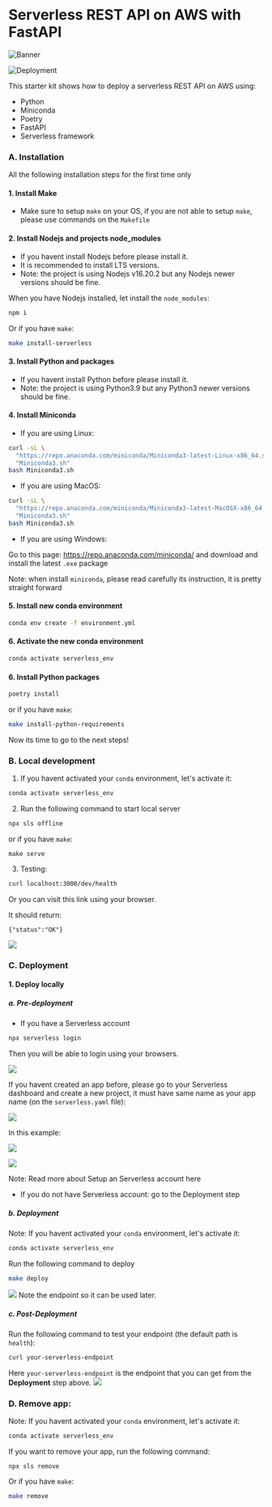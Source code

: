 Serverless REST API on AWS with FastAPI
==================

![Banner](Banner.png)

![Deployment](https://github.com/Cox65/fastapi-aws-starter-kit/actions/workflows/main.yaml/badge.svg)

This starter kit shows how to deploy a serverless REST API on AWS using:
* Python
* Miniconda
* Poetry
* FastAPI
* Serverless framework

### A. Installation
All the following installation steps for the first time only

#### 1. Install Make
- Make sure to setup `make` on your OS, if you are not able to setup `make`, please use commands on the `Makefile`

#### 2. Install Nodejs and projects node_modules
- If you havent install Nodejs before please install it.
- It is recommended to install LTS versions.
- Note: the project is using Nodejs v16.20.2 but any Nodejs newer versions should be fine.

When you have Nodejs installed, let install the `node_modules`:
```bash
npm i
```
Or if you have `make`:
```bash
make install-serverless
```

#### 3. Install Python and packages
- If you havent install Python before please install it.
- Note: the project is using Python3.9 but any Python3 newer versions should be fine.

#### 4. Install Miniconda

- If you are using Linux:

```bash
curl -sL \
  "https://repo.anaconda.com/miniconda/Miniconda3-latest-Linux-x86_64.sh" > \
  "Miniconda3.sh"
bash Miniconda3.sh
```

- If you are using MacOS:

```bash
curl -sL \
  "https://repo.anaconda.com/miniconda/Miniconda3-latest-MacOSX-x86_64.sh" > \
  "Miniconda3.sh"
bash Miniconda3.sh
```

- If you are using Windows:

Go to this page: https://repo.anaconda.com/miniconda/ and download and install the latest `.exe` package

Note: when install `miniconda`, please read carefully its instruction, it is pretty straight forward

#### 5. Install new conda environment
```bash
conda env create -f environment.yml
```

#### 6. Activate the new conda environment
```bash
conda activate serverless_env
```

#### 6. Install Python packages
```bash
poetry install
```

or if you have `make`:
```bash
make install-python-requirements
```

Now its time to go to the next steps!

### B. Local development
1. If you havent activated your `conda` environment, let's activate it:
```bash
conda activate serverless_env
```

2. Run the following command to start local server
```bash
npx sls offline
```
or if you have `make`:
```
make serve
```

3. Testing:
```bash
curl localhost:3000/dev/health
```
Or you can visit this link using your browser.

It should return:
```
{"status":"OK"}
```
![](https://i.imgur.com/fH0Y2dx.png)


### C. Deployment
#### 1. Deploy locally
##### a. Pre-deployment
- If you have a Serverless account

```bash
npx serverless login
```

Then you will be able to login using your browsers.

![](https://i.imgur.com/KDpIpco.png)

If you havent created an app before, please go to your Serverless dashboard and create a new project, it must have same name as your app name (on the `serverless.yaml` file):

![](https://i.imgur.com/cuulyzZ.png)

In this example:

![](https://i.imgur.com/zMLe2mm.png)

![](https://i.imgur.com/BD6lkVA.png)

Note: Read more about Setup an Serverless account here [](https://www.devops.ci/setup-your-serverless-account/)

- If you do not have Serverless account: go to the Deployment step

##### b. Deployment

Note: If you havent activated your `conda` environment, let's activate it:
```bash
conda activate serverless_env
```

Run the following command to deploy
```bash
make deploy
```
![](https://i.imgur.com/re6ApDp.png)
Note the endpoint so it can be used later.

##### c. Post-Deployment
Run the following command to test your endpoint (the default path is `health`):
```bash
curl your-serverless-endpoint
```
Here `your-serverless-endpoint` is the endpoint that you can get from the **Deployment** step above.
![](https://i.imgur.com/R366e1s.png)

### D. Remove app:
Note: If you havent activated your `conda` environment, let's activate it:
```bash
conda activate serverless_env
```

If you want to remove your app, run the following command:
```
npx sls remove
```
Or if you have `make`:
```bash
make remove
```
